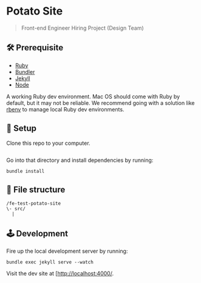 # Potato Site

> Front-end Engineer Hiring Project (Design Team)


## 🛠 Prerequisite

* [Ruby](https://github.com/rbenv/rbenv)
* [Bundler](https://bundler.io/)
* [Jekyll](https://jekyllrb.com/)
* [Node](https://nodejs.org/en/)

A working Ruby dev environment. Mac OS should come with Ruby by default, but it may not be reliable. We recommend going with a solution like [rbenv](https://github.com/rbenv/rbenv) to manage local Ruby dev environments.


## 🔧 Setup

Clone this repo to your computer.

```
```

Go into that directory and install dependencies by running:

```
bundle install
```


## 📂 File structure

```
/fe-test-potato-site
\- src/
  |
```


## 🕹 Development

Fire up the local development server by running:

```
bundle exec jekyll serve --watch
```

Visit the dev site at [[http://localhost:4000/](http://localhost:4000/).

